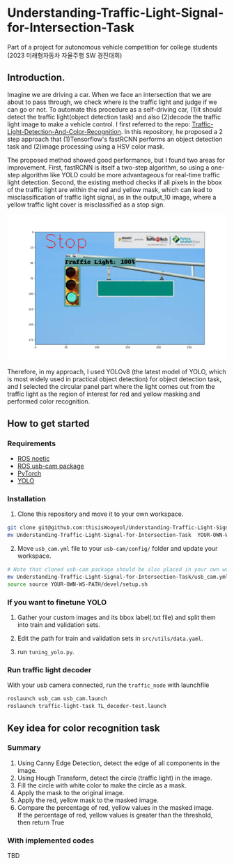 # Understanding-Traffic-Light-Signal-for-Intersection-Task
Part of a project for autonomous vehicle competition for college students (2023 미래형자동차 자율주행 SW 경진대회)


## Introduction.
Imagine we are driving a car. When we face an intersection that we are about to pass through, we check where is the traffic light and judge if we can go or not. To automate this procedure as a self-driving car, (1)it should detect the traffic light(object detection task) and also (2)decode the traffic light image to make a vehicle control. I first referred to the repo: [Traffic-Light-Detection-And-Color-Recognition](https://github.com/nileshchopda/Traffic-Light-Detection-And-Color-Recognition). In this repository, he proposed a 2 step approach that (1)Tensorflow's fastRCNN performs an object detection task and (2)image processing using a HSV color mask.

The proposed method showed good performance, but I found two areas for improvement. First, fastRCNN is itself a two-step algorithm, so using a one-step algorithm like YOLO could be more advantageous for real-time traffic light detection. Second, the existing method checks if all pixels in the bbox of the traffic light are within the red and yellow mask, which can lead to misclassification of traffic light signal, as in the output_10 image, where a yellow traffic light cover is misclassified as a stop sign.

![output_10](/assets/readme_images/ouput_10.png)

Therefore, in my approach, I used YOLOv8 (the latest model of YOLO, which is most widely used in practical object detection) for object detection task, and I selected the circular panel part where the light comes out from the traffic light as the region of interest for red and yellow masking and performed color recognition.


## How to get started
### Requirements
- [ROS noetic](http://wiki.ros.org/noetic/Installation/Ubuntu)
- [ROS usb-cam package](https://github.com/ros-drivers/usb_cam)
- [PyTorch](https://pytorch.org/get-started/locally/)
- [YOLO](https://github.com/ultralytics/ultralytics)

### Installation

1. Clone this repository and move it to your own workspace.
```bash
git clone git@github.com:thisisWooyeol/Understanding-Traffic-Light-Signal-for-Intersection-Task.git
mv Understanding-Traffic-Light-Signal-for-Intersection-Task  YOUR-OWN-WS-PATH/src/
```

2. Move `usb_cam.yml` file to your `usb-cam/config/` folder and update your workspace.
```bash
# Note that cloned usb-cam package should be also placed in your own workspace folder
mv Understanding-Traffic-Light-Signal-for-Intersection-Task/usb_cam.yml usb-cam/config
source source YOUR-OWN-WS-PATH/devel/setup.sh
```

### If you want to finetune YOLO

1. Gather your custom images and its bbox label(.txt file) and split them into train and validation sets.

2. Edit the path for train and validation sets in `src/utils/data.yaml`.

3. run `tuning_yolo.py`.

### Run traffic light decoder

With your usb camera connected, run the `traffic_node` with launchfile
```bash
roslaunch usb_cam usb_cam.launch
roslaunch traffic-light-task TL_decoder-test.launch
```


## Key idea for color recognition task

### Summary
1. Using Canny Edge Detection, detect the edge of all components in the image.
2. Using Hough Transform, detect the circle (traffic light) in the image.
3. Fill the circle with white color to make the circle as a mask.
4. Apply the mask to the original image.
5. Apply the red, yellow mask to the masked image.
6. Compare the percentage of red, yellow values in the masked image. <br>
   If the percentage of red, yellow values is greater than the threshold, then return True

### With implemented codes
TBD
